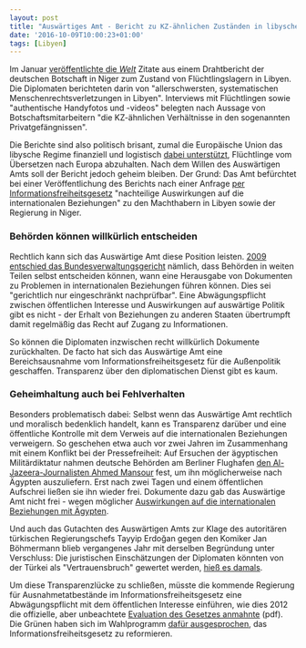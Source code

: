 ```yaml
---
layout: post
title: "Auswärtiges Amt - Bericht zu KZ-ähnlichen Zuständen in libyschen Lagern bleibt geheim"
date: '2016-10-09T10:00:23+01:00'
tags: [Libyen]
---
```


Im Januar <a href="https://www.welt.de/politik/ausland/article161608446/Wir-sind-weniger-wert-als-Hunde.html">veröffentlichte die <em>Welt</em></a> Zitate aus einem Drahtbericht der deutschen Botschaft in Niger zum Zustand von Flüchtlingslagern in Libyen. Die Diplomaten berichteten darin von "allerschwersten, systematischen Menschenrechtsverletzungen in Libyen". Interviews mit Flüchtlingen sowie "authentische Handyfotos und -videos" belegten nach Aussage von Botschaftsmitarbeitern "die KZ-ähnlichen Verhältnisse in den sogenannten Privatgefängnissen".

Die Berichte sind also politisch brisant, zumal die Europäische Union das libysche Regime finanziell und logistisch <a href="https://netzpolitik.org/2017/libysches-militaer-soll-an-europaeische-ueberwachungssysteme-angeschlossen-werden/">dabei unterstützt</a>, Flüchtlinge vom Übersetzen nach Europa abzuhalten. Nach dem Willen des Auswärtigen Amts soll der Bericht jedoch geheim bleiben. Der Grund: Das Amt befürchtet bei einer Veröffentlichung des Berichts nach einer Anfrage <a href="https://fragdenstaat.de/anfrage/korrespondenz-zu-libyschen-lagern-zwischen-deutscher-botschaft-niger-und-ministerien/#anhang-30824">per Informationsfreiheitsgesetz</a> "nachteilige Auswirkungen auf die internationalen Beziehungen" zu den Machthabern in Libyen sowie der Regierung in Niger.

<h3>Behörden können willkürlich entscheiden</h3>

Rechtlich kann sich das Auswärtige Amt diese Position leisten. <a href="http://www.bverwg.de/entscheidungen/entscheidung.php?ent=291009U7C22.08.0">2009 entschied das Bundesverwaltungsgericht</a> nämlich, dass Behörden in weiten Teilen selbst entscheiden können, wann eine Herausgabe von Dokumenten zu Problemen in internationalen Beziehungen führen können. Dies sei "gerichtlich nur eingeschränkt nachprüfbar". Eine Abwägungspflicht zwischen öffentlichen Interesse und Auswirkungen auf auswärtige Politik gibt es nicht - der Erhalt von Beziehungen zu anderen Staaten übertrumpft damit regelmäßig das Recht auf Zugang zu Informationen.

So können die Diplomaten inzwischen recht willkürlich Dokumente zurückhalten. De facto hat sich das Auswärtige Amt eine Bereichsausnahme vom Informationsfreiheitsgesetz für die Außenpolitik geschaffen. Transparenz über den diplomatischen Dienst gibt es kaum.

<h3>Geheimhaltung auch bei Fehlverhalten</h3>

Besonders problematisch dabei: Selbst wenn das Auswärtige Amt rechtlich und moralisch bedenklich handelt, kann es Transparenz darüber und eine öffentliche Kontrolle mit dem Verweis auf die internationalen Beziehungen verweigern. So geschehen etwa auch vor zwei Jahren im Zusammenhang mit einem Konflikt bei der Pressefreiheit: Auf Ersuchen der ägyptischen Militärdiktatur nahmen deutsche Behörden am Berliner Flughafen <a href="https://netzpolitik.org/2015/nach-zwei-tagen-in-deutscher-haft-ahmed-mansour-wieder-frei/">den Al-Jazeera-Journalisten Ahmed Mansour</a> fest, um ihn möglicherweise nach Ägypten auszuliefern. Erst nach zwei Tagen und einem öffentlichen Aufschrei ließen sie ihn wieder frei. Dokumente dazu gab das Auswärtige Amt nicht frei - wegen möglicher <a href="https://fragdenstaat.de/anfrage/verbalnote-der-agyptischen-botschaft-zu-ahmed-mansour/">Auswirkungen auf die internationalen Beziehungen mit Ägypten</a>.

Und auch das Gutachten des Auswärtigen Amts zur Klage des autoritären türkischen Regierungschefs Tayyip Erdoğan gegen den Komiker Jan Böhmermann blieb vergangenes Jahr mit derselben Begründung unter Verschluss: Die juristischen Einschätzungen der Diplomaten könnten von der Türkei als "Vertrauensbruch" gewertet werden, <a href="https://netzpolitik.org/2016/ifg-ablehnung-des-tages-auswaertiges-amt-haelt-boehmermann-gutachten-unter-verschluss/">hieß es damals</a>.

Um diese Transparenzlücke zu schließen, müsste die kommende Regierung für Ausnahmetatbestände im Informationsfreiheitsgesetz eine Abwägungspflicht mit dem öffentlichen Interesse einführen, wie dies 2012 die offizielle, aber unbeachtete <a href="http://www.foev-speyer.de/files/de/fbpdf/_vti_cnf/InGFA/Abschlussberichte/AB_Informationsfreiheitsgesetz.pdf">Evaluation des Gesetzes anmahnte</a> (pdf). Die Grünen haben sich im Wahlprogramm <a href="http://blog.fragdenstaat.de/2017/wahlprogramme/">dafür ausgesprochen</a>, das Informationsfreiheitsgesetz zu reformieren.
